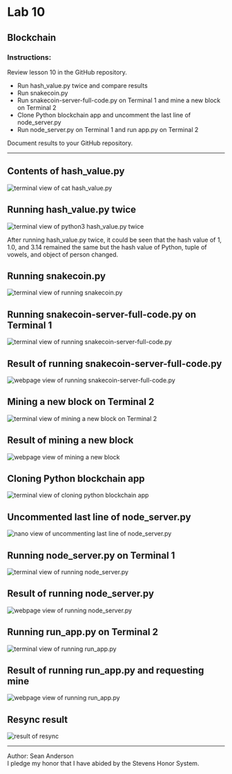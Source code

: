 # Lab 10 
## Blockchain
### Instructions: 
Review lesson 10 in the GitHub repository.
- Run hash_value.py twice and compare results
- Run snakecoin.py
- Run snakecoin-server-full-code.py on Terminal 1 and mine a new block on Terminal 2
- Clone Python blockchain app and uncomment the last line of node_server.py
- Run node_server.py on Terminal 1 and run app.py on Terminal 2  </br>

Document results to your GitHub repository.

---

## Contents of hash_value.py
![terminal view of cat hash_value.py](Lab10Images/cathashvalue.png)

## Running hash_value.py twice
![terminal view of python3 hash_value.py twice](Lab10Images/python3hash_value.png)

After running hash_value.py twice, it could be seen that the hash value of 1, 1.0, and 3.14 remained the same but the hash value of Python, tuple of vowels, and object of person changed.

## Running snakecoin.py
![terminal view of running snakecoin.py](Lab10Images/snakecoin.png)

## Running snakecoin-server-full-code.py on Terminal 1
![terminal view of running snakecoin-server-full-code.py](Lab10Images/snakecoin-server-full-code.png)

## Result of running snakecoin-server-full-code.py
![webpage view of running snakecoin-server-full-code.py](Lab10Images/snakecoinResult.png)

## Mining a new block on Terminal 2
![terminal view of mining a new block on Terminal 2](Lab10Images/mining.png)

## Result of mining a new block
![webpage view of mining a new block](Lab10Images/miningResult.png)

## Cloning Python blockchain app
![terminal view of cloning python blockchain app](Lab10Images/cloneblockchainapp.png)

## Uncommented last line of node_server.py
![nano view of uncommenting last line of node_server.py](Lab10Images/uncommentedline.png)

## Running node_server.py on Terminal 1
![terminal view of running node_server.py](Lab10Images/node_server.png)

## Result of running node_server.py
![webpage view of running node_server.py](Lab10Images/node_serverResult.png)

## Running run_app.py on Terminal 2
![terminal view of running run_app.py](Lab10Images/run_app.png)

## Result of running run_app.py and requesting mine
![webpage view of running run_app.py](Lab10Images/run_appResult.png)

## Resync result
![result of resync](Lab10Images/resync.png)

---
Author: Sean Anderson </br>
I pledge my honor that I have abided by the Stevens Honor System.
